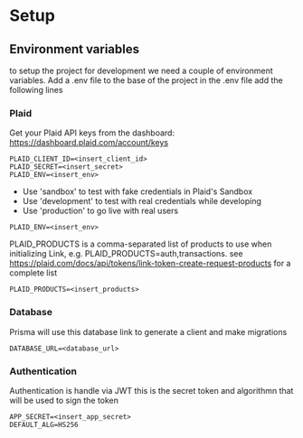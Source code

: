 # Setup

## Environment variables

to setup the project for development we need a couple of environment variables. Add a .env file to the base of the project in the .env file
add the following lines

### Plaid

Get your Plaid API keys from the dashboard: https://dashboard.plaid.com/account/keys

```
PLAID_CLIENT_ID=<insert_client_id>
PLAID_SECRET=<insert_secret>
PLAID_ENV=<insert_env>
```

- Use 'sandbox' to test with fake credentials in Plaid's Sandbox
- Use 'development' to test with real credentials while developing
- Use 'production' to go live with real users

```
PLAID_ENV=<insert_env>
```

PLAID_PRODUCTS is a comma-separated list of products to use when
initializing Link, e.g. PLAID_PRODUCTS=auth,transactions.
see https://plaid.com/docs/api/tokens/link-token-create-request-products for a complete list

```
PLAID_PRODUCTS=<insert_products>
```

### Database

Prisma will use this database link to generate a client and make migrations

```
DATABASE_URL=<database_url>
```

### Authentication

Authentication is handle via JWT this is the secret token and algorithmn that will be used to sign the token

```
APP_SECRET=<insert_app_secret>
DEFAULT_ALG=HS256
```
